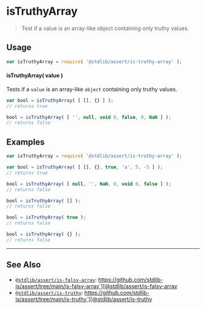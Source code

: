 <!--

@license Apache-2.0

Copyright (c) 2018 The Stdlib Authors.

Licensed under the Apache License, Version 2.0 (the "License");
you may not use this file except in compliance with the License.
You may obtain a copy of the License at

   http://www.apache.org/licenses/LICENSE-2.0

Unless required by applicable law or agreed to in writing, software
distributed under the License is distributed on an "AS IS" BASIS,
WITHOUT WARRANTIES OR CONDITIONS OF ANY KIND, either express or implied.
See the License for the specific language governing permissions and
limitations under the License.

-->

# isTruthyArray

> Test if a value is an array-like object containing only truthy values.

<section class="usage">

## Usage

```javascript
var isTruthyArray = require( '@stdlib/assert/is-truthy-array' );
```

#### isTruthyArray( value )

Tests if a `value` is an array-like `object` containing only truthy values.

```javascript
var bool = isTruthyArray( [ [], {} ] );
// returns true

bool = isTruthyArray( [ '', null, void 0, false, 0, NaN ] );
// returns false
```

</section>

<!-- /.usage -->

<section class="examples">

## Examples

<!-- eslint no-undef: "error" -->

```javascript
var isTruthyArray = require( '@stdlib/assert/is-truthy-array' );

var bool = isTruthyArray( [ [], {}, true, 'a', 5, -5 ] );
// returns true

bool = isTruthyArray( [ null, '', NaN, 0, void 0, false ] );
// returns false

bool = isTruthyArray( [] );
// returns false

bool = isTruthyArray( true );
// returns false

bool = isTruthyArray( {} );
// returns false
```

</section>

<!-- /.examples -->

<!-- Section for related `stdlib` packages. Do not manually edit this section, as it is automatically populated. -->

<section class="related">

* * *

## See Also

-   [`@stdlib/assert/is-falsy-array`][@stdlib/assert/is-falsy-array]: https://github.com/stdlib-js/assert/tree/main/is-falsy-array`][@stdlib/assert/is-falsy-array
-   [`@stdlib/assert/is-truthy`][@stdlib/assert/is-truthy]: https://github.com/stdlib-js/assert/tree/main/is-truthy`][@stdlib/assert/is-truthy

</section>

<!-- /.related -->

<!-- Section for all links. Make sure to keep an empty line after the `section` element and another before the `/section` close. -->

<section class="links">

<!-- <related-links> -->

[@stdlib/assert/is-falsy-array]: https://github.com/stdlib-js/assert/tree/main/is-falsy-array

[@stdlib/assert/is-truthy]: https://github.com/stdlib-js/assert/tree/main/is-truthy

<!-- </related-links> -->

</section>

<!-- /.links -->

